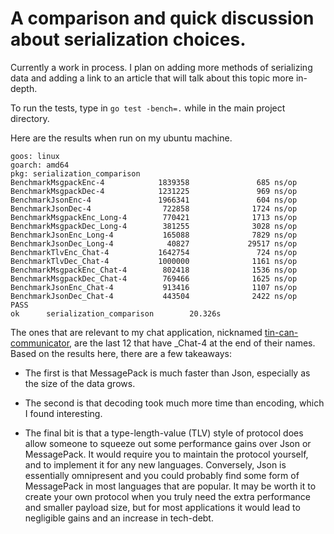 # A comparison and quick discussion about serialization choices.

Currently a work in process. I plan on adding more methods of serializing data and adding a link to an article that will talk about this topic more in-depth.

To run the tests, type in `go test -bench=.` while in the main project directory. 

Here are the results when run on my ubuntu machine.

```shell script
goos: linux
goarch: amd64
pkg: serialization_comparison
BenchmarkMsgpackEnc-4            1839358               685 ns/op
BenchmarkMsgpackDec-4            1231225               969 ns/op
BenchmarkJsonEnc-4               1966341               604 ns/op
BenchmarkJsonDec-4                722858              1724 ns/op
BenchmarkMsgpackEnc_Long-4        770421              1713 ns/op
BenchmarkMsgpackDec_Long-4        381255              3028 ns/op
BenchmarkJsonEnc_Long-4           165088              7829 ns/op
BenchmarkJsonDec_Long-4            40827             29517 ns/op
BenchmarkTlvEnc_Chat-4           1642754               724 ns/op
BenchmarkTlvDec_Chat-4           1000000              1161 ns/op
BenchmarkMsgpackEnc_Chat-4        802418              1536 ns/op
BenchmarkMsgpackDec_Chat-4        769466              1625 ns/op
BenchmarkJsonEnc_Chat-4           913416              1107 ns/op
BenchmarkJsonDec_Chat-4           443504              2422 ns/op
PASS
ok      serialization_comparison        20.326s

```

The ones that are relevant to my chat application, nicknamed [tin-can-communicator](https://github.com/Mecope1/tin-can-communicator),
are the last 12 that have _Chat-4 at the end of their names. Based on the results here, there are a few takeaways: 


* The first is that MessagePack is much faster than Json, especially as the size of the data grows.

* The second is that decoding took much more time than encoding, which I found interesting.

* The final bit is that a type-length-value (TLV) style of protocol does allow someone to squeeze out some 
performance gains over Json or MessagePack. It would require you to maintain the protocol yourself, and to implement 
it for any new languages. Conversely, Json is essentially omnipresent and you could probably find some form of MessagePack
in most languages that are popular. It may be worth it to create your own protocol when you truly need the extra performance
and smaller payload size, but for most applications it would lead to negligible gains and an increase in tech-debt.